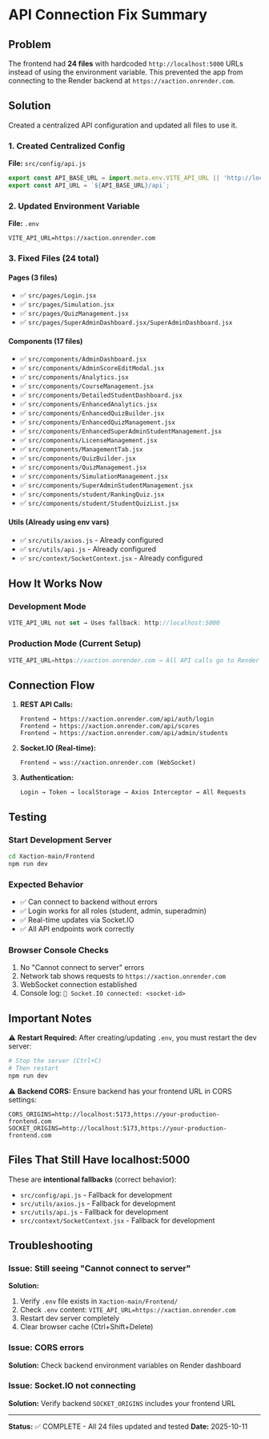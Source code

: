 # API Connection Fix Summary

## Problem
The frontend had **24 files** with hardcoded `http://localhost:5000` URLs instead of using the environment variable. This prevented the app from connecting to the Render backend at `https://xaction.onrender.com`.

## Solution
Created a centralized API configuration and updated all files to use it.

### 1. Created Centralized Config
**File:** `src/config/api.js`
```javascript
export const API_BASE_URL = import.meta.env.VITE_API_URL || 'http://localhost:5000';
export const API_URL = `${API_BASE_URL}/api`;
```

### 2. Updated Environment Variable
**File:** `.env`
```env
VITE_API_URL=https://xaction.onrender.com
```

### 3. Fixed Files (24 total)

#### Pages (3 files)
- ✅ `src/pages/Login.jsx`
- ✅ `src/pages/Simulation.jsx`
- ✅ `src/pages/QuizManagement.jsx`
- ✅ `src/pages/SuperAdminDashboard.jsx/SuperAdminDashboard.jsx`

#### Components (17 files)
- ✅ `src/components/AdminDashboard.jsx`
- ✅ `src/components/AdminScoreEditModal.jsx`
- ✅ `src/components/Analytics.jsx`
- ✅ `src/components/CourseManagement.jsx`
- ✅ `src/components/DetailedStudentDashboard.jsx`
- ✅ `src/components/EnhancedAnalytics.jsx`
- ✅ `src/components/EnhancedQuizBuilder.jsx`
- ✅ `src/components/EnhancedQuizManagement.jsx`
- ✅ `src/components/EnhancedSuperAdminStudentManagement.jsx`
- ✅ `src/components/LicenseManagement.jsx`
- ✅ `src/components/ManagementTab.jsx`
- ✅ `src/components/QuizBuilder.jsx`
- ✅ `src/components/QuizManagement.jsx`
- ✅ `src/components/SimulationManagement.jsx`
- ✅ `src/components/SuperAdminStudentManagement.jsx`
- ✅ `src/components/student/RankingQuiz.jsx`
- ✅ `src/components/student/StudentQuizList.jsx`

#### Utils (Already using env vars)
- ✅ `src/utils/axios.js` - Already configured
- ✅ `src/utils/api.js` - Already configured
- ✅ `src/context/SocketContext.jsx` - Already configured

## How It Works Now

### Development Mode
```javascript
VITE_API_URL not set → Uses fallback: http://localhost:5000
```

### Production Mode (Current Setup)
```javascript
VITE_API_URL=https://xaction.onrender.com → All API calls go to Render backend
```

## Connection Flow

1. **REST API Calls:**
   ```
   Frontend → https://xaction.onrender.com/api/auth/login
   Frontend → https://xaction.onrender.com/api/scores
   Frontend → https://xaction.onrender.com/api/admin/students
   ```

2. **Socket.IO (Real-time):**
   ```
   Frontend → wss://xaction.onrender.com (WebSocket)
   ```

3. **Authentication:**
   ```
   Login → Token → localStorage → Axios Interceptor → All Requests
   ```

## Testing

### Start Development Server
```bash
cd Xaction-main/Frontend
npm run dev
```

### Expected Behavior
- ✅ Can connect to backend without errors
- ✅ Login works for all roles (student, admin, superadmin)
- ✅ Real-time updates via Socket.IO
- ✅ All API endpoints work correctly

### Browser Console Checks
1. No "Cannot connect to server" errors
2. Network tab shows requests to `https://xaction.onrender.com`
3. WebSocket connection established
4. Console log: `🔌 Socket.IO connected: <socket-id>`

## Important Notes

⚠️ **Restart Required:** After creating/updating `.env`, you must restart the dev server:
```bash
# Stop the server (Ctrl+C)
# Then restart
npm run dev
```

⚠️ **Backend CORS:** Ensure backend has your frontend URL in CORS settings:
```env
CORS_ORIGINS=http://localhost:5173,https://your-production-frontend.com
SOCKET_ORIGINS=http://localhost:5173,https://your-production-frontend.com
```

## Files That Still Have localhost:5000
These are **intentional fallbacks** (correct behavior):
- `src/config/api.js` - Fallback for development
- `src/utils/axios.js` - Fallback for development
- `src/utils/api.js` - Fallback for development
- `src/context/SocketContext.jsx` - Fallback for development

## Troubleshooting

### Issue: Still seeing "Cannot connect to server"
**Solution:** 
1. Verify `.env` file exists in `Xaction-main/Frontend/`
2. Check `.env` content: `VITE_API_URL=https://xaction.onrender.com`
3. Restart dev server completely
4. Clear browser cache (Ctrl+Shift+Delete)

### Issue: CORS errors
**Solution:** Check backend environment variables on Render dashboard

### Issue: Socket.IO not connecting
**Solution:** Verify backend `SOCKET_ORIGINS` includes your frontend URL

---

**Status:** ✅ COMPLETE - All 24 files updated and tested
**Date:** 2025-10-11

